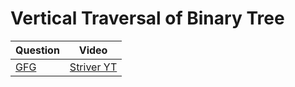 Vertical Traversal of Binary Tree
===

|Question|Video|
|-|-|
|[GFG](https://practice.geeksforgeeks.org/problems/print-a-binary-tree-in-vertical-order/1)|[Striver YT](https://youtu.be/q_a6lpbKJdw)|